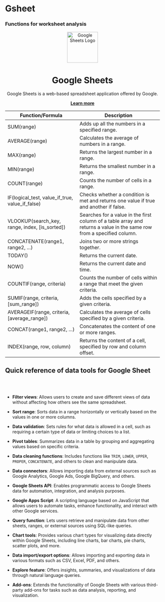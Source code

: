 # Gsheet
### Functions for worksheet analysis

<div align="center">
  <img src="https://www.gstatic.com/images/branding/product/1x/sheets_48dp.png" alt="Google Sheets Logo" width="100"/><br>
  <h1>Google Sheets</h1>
  <p>Google Sheets is a web-based spreadsheet application offered by Google.</p>
  <a href="https://www.google.com/sheets/about/" target="_blank"><strong>Learn more</strong></a>
</div>

| Function/Formula                            | Description                                                                      |
|---------------------------------------------|----------------------------------------------------------------------------------|
| SUM(range)                                  | Adds up all the numbers in a specified range.                                    |
| AVERAGE(range)                              | Calculates the average of numbers in a range.                                    |
| MAX(range)                                  | Returns the largest number in a range.                                           |
| MIN(range)                                  | Returns the smallest number in a range.                                          |
| COUNT(range)                                | Counts the number of cells in a range.                                           |
| IF(logical_test, value_if_true, value_if_false) | Checks whether a condition is met and returns one value if true and another if false. |
| VLOOKUP(search_key, range, index, [is_sorted]) | Searches for a value in the first column of a table array and returns a value in the same row from a specified column. |
| CONCATENATE(range1, range2, ...)            | Joins two or more strings together.                                              |
| TODAY()                                     | Returns the current date.                                                        |
| NOW()                                       | Returns the current date and time.                                               |
| COUNTIF(range, criteria)                    | Counts the number of cells within a range that meet the given criteria.          |
| SUMIF(range, criteria, [sum_range])         | Adds the cells specified by a given criteria.                                    |
| AVERAGEIF(range, criteria, [average_range]) | Calculates the average of cells specified by a given criteria.                   |
| CONCAT(range1, range2, ...)                 | Concatenates the content of one or more ranges.                                  |
| INDEX(range, row, column)                   | Returns the content of a cell, specified by row and column offset.               |
## Quick reference of data tools for Google Sheet
<br></br>

- **Filter views**: Allows users to create and save different views of data without affecting how others see the same spreadsheet.

- **Sort range**: Sorts data in a range horizontally or vertically based on the values in one or more columns.

- **Data validation**: Sets rules for what data is allowed in a cell, such as requiring a certain type of data or limiting choices to a list.

- **Pivot tables**: Summarizes data in a table by grouping and aggregating values based on specific criteria.

- **Data cleaning functions**: Includes functions like `TRIM`, `LOWER`, `UPPER`, `PROPER`, `CONCATENATE`, and others to clean and manipulate data.

- **Data connectors**: Allows importing data from external sources such as Google Analytics, Google Ads, Google BigQuery, and others.

- **Google Sheets API**: Enables programmatic access to Google Sheets data for automation, integration, and analysis purposes.

- **Google Apps Script**: A scripting language based on JavaScript that allows users to automate tasks, enhance functionality, and interact with other Google services.

- **Query function**: Lets users retrieve and manipulate data from other sheets, ranges, or external sources using SQL-like queries.

- **Chart tools**: Provides various chart types for visualizing data directly within Google Sheets, including line charts, bar charts, pie charts, scatter plots, and more.

- **Data import/export options**: Allows importing and exporting data in various formats such as CSV, Excel, PDF, and others.

- **Explore feature**: Offers insights, summaries, and visualizations of data through natural language queries.

- **Add-ons**: Extends the functionality of Google Sheets with various third-party add-ons for tasks such as data analysis, reporting, and visualization.
